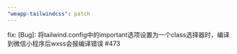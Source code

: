 ```yaml
---
"weapp-tailwindcss": patch
---
```


fix: [Bug]: 将tailwind.config中的important选项设置为一个class选择器时，编译到微信小程序后wxss会报编译错误 #473
